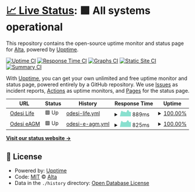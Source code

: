 # [📈 Live Status](https://falconeri.github.io/odesi-uptime): <!--live status--> **🟩 All systems operational**

This repository contains the open-source uptime monitor and status page for [Alta](https://altaa.id/), powered by [Upptime](https://github.com/upptime/upptime).

[![Uptime CI](https://github.com/falconeri/odesi-uptime/workflows/Uptime%20CI/badge.svg)](https://github.com/falconeri/odesi-uptime/actions?query=workflow%3A%22Uptime+CI%22)
[![Response Time CI](https://github.com/falconeri/odesi-uptime/workflows/Response%20Time%20CI/badge.svg)](https://github.com/falconeri/odesi-uptime/actions?query=workflow%3A%22Response+Time+CI%22)
[![Graphs CI](https://github.com/falconeri/odesi-uptime/workflows/Graphs%20CI/badge.svg)](https://github.com/falconeri/odesi-uptime/actions?query=workflow%3A%22Graphs+CI%22)
[![Static Site CI](https://github.com/falconeri/odesi-uptime/workflows/Static%20Site%20CI/badge.svg)](https://github.com/falconeri/odesi-uptime/actions?query=workflow%3A%22Static+Site+CI%22)
[![Summary CI](https://github.com/falconeri/odesi-uptime/workflows/Summary%20CI/badge.svg)](https://github.com/falconeri/odesi-uptime/actions?query=workflow%3A%22Summary+CI%22)

With [Upptime](https://upptime.js.org), you can get your own unlimited and free uptime monitor and status page, powered entirely by a GitHub repository. We use [Issues](https://github.com/falconeri/odesi-uptime/issues) as incident reports, [Actions](https://github.com/falconeri/odesi-uptime/actions) as uptime monitors, and [Pages](https://falconeri.github.io/odesi-uptime) for the status page.

<!--start: status pages-->
<!-- This summary is generated by Upptime (https://github.com/upptime/upptime) -->
<!-- Do not edit this manually, your changes will be overwritten -->
<!-- prettier-ignore -->
| URL | Status | History | Response Time | Uptime |
| --- | ------ | ------- | ------------- | ------ |
| <img alt="" src="https://favicons.githubusercontent.com/odesi.life" height="13"> [Odesi Life](https://odesi.life/ping) | 🟩 Up | [odesi-life.yml](https://github.com/falconeri/odesi-uptime/commits/HEAD/history/odesi-life.yml) | <details><summary><img alt="Response time graph" src="./graphs/odesi-life/response-time-week.png" height="20"> 889ms</summary><br><a href="https://falconeri.github.io/odesi-uptime/history/odesi-life"><img alt="Response time 943" src="https://img.shields.io/endpoint?url=https%3A%2F%2Fraw.githubusercontent.com%2Ffalconeri%2Fodesi-uptime%2FHEAD%2Fapi%2Fodesi-life%2Fresponse-time.json"></a><br><a href="https://falconeri.github.io/odesi-uptime/history/odesi-life"><img alt="24-hour response time 824" src="https://img.shields.io/endpoint?url=https%3A%2F%2Fraw.githubusercontent.com%2Ffalconeri%2Fodesi-uptime%2FHEAD%2Fapi%2Fodesi-life%2Fresponse-time-day.json"></a><br><a href="https://falconeri.github.io/odesi-uptime/history/odesi-life"><img alt="7-day response time 889" src="https://img.shields.io/endpoint?url=https%3A%2F%2Fraw.githubusercontent.com%2Ffalconeri%2Fodesi-uptime%2FHEAD%2Fapi%2Fodesi-life%2Fresponse-time-week.json"></a><br><a href="https://falconeri.github.io/odesi-uptime/history/odesi-life"><img alt="30-day response time 875" src="https://img.shields.io/endpoint?url=https%3A%2F%2Fraw.githubusercontent.com%2Ffalconeri%2Fodesi-uptime%2FHEAD%2Fapi%2Fodesi-life%2Fresponse-time-month.json"></a><br><a href="https://falconeri.github.io/odesi-uptime/history/odesi-life"><img alt="1-year response time 943" src="https://img.shields.io/endpoint?url=https%3A%2F%2Fraw.githubusercontent.com%2Ffalconeri%2Fodesi-uptime%2FHEAD%2Fapi%2Fodesi-life%2Fresponse-time-year.json"></a></details> | <details><summary><a href="https://falconeri.github.io/odesi-uptime/history/odesi-life">100.00%</a></summary><a href="https://falconeri.github.io/odesi-uptime/history/odesi-life"><img alt="All-time uptime 99.89%" src="https://img.shields.io/endpoint?url=https%3A%2F%2Fraw.githubusercontent.com%2Ffalconeri%2Fodesi-uptime%2FHEAD%2Fapi%2Fodesi-life%2Fuptime.json"></a><br><a href="https://falconeri.github.io/odesi-uptime/history/odesi-life"><img alt="24-hour uptime 100.00%" src="https://img.shields.io/endpoint?url=https%3A%2F%2Fraw.githubusercontent.com%2Ffalconeri%2Fodesi-uptime%2FHEAD%2Fapi%2Fodesi-life%2Fuptime-day.json"></a><br><a href="https://falconeri.github.io/odesi-uptime/history/odesi-life"><img alt="7-day uptime 100.00%" src="https://img.shields.io/endpoint?url=https%3A%2F%2Fraw.githubusercontent.com%2Ffalconeri%2Fodesi-uptime%2FHEAD%2Fapi%2Fodesi-life%2Fuptime-week.json"></a><br><a href="https://falconeri.github.io/odesi-uptime/history/odesi-life"><img alt="30-day uptime 100.00%" src="https://img.shields.io/endpoint?url=https%3A%2F%2Fraw.githubusercontent.com%2Ffalconeri%2Fodesi-uptime%2FHEAD%2Fapi%2Fodesi-life%2Fuptime-month.json"></a><br><a href="https://falconeri.github.io/odesi-uptime/history/odesi-life"><img alt="1-year uptime 99.89%" src="https://img.shields.io/endpoint?url=https%3A%2F%2Fraw.githubusercontent.com%2Ffalconeri%2Fodesi-uptime%2FHEAD%2Fapi%2Fodesi-life%2Fuptime-year.json"></a></details>
| <img alt="" src="https://favicons.githubusercontent.com/eagm.my" height="13"> [Odesi eAGM](https://eagm.my/ping) | 🟩 Up | [odesi-e-agm.yml](https://github.com/falconeri/odesi-uptime/commits/HEAD/history/odesi-e-agm.yml) | <details><summary><img alt="Response time graph" src="./graphs/odesi-e-agm/response-time-week.png" height="20"> 825ms</summary><br><a href="https://falconeri.github.io/odesi-uptime/history/odesi-e-agm"><img alt="Response time 905" src="https://img.shields.io/endpoint?url=https%3A%2F%2Fraw.githubusercontent.com%2Ffalconeri%2Fodesi-uptime%2FHEAD%2Fapi%2Fodesi-e-agm%2Fresponse-time.json"></a><br><a href="https://falconeri.github.io/odesi-uptime/history/odesi-e-agm"><img alt="24-hour response time 743" src="https://img.shields.io/endpoint?url=https%3A%2F%2Fraw.githubusercontent.com%2Ffalconeri%2Fodesi-uptime%2FHEAD%2Fapi%2Fodesi-e-agm%2Fresponse-time-day.json"></a><br><a href="https://falconeri.github.io/odesi-uptime/history/odesi-e-agm"><img alt="7-day response time 825" src="https://img.shields.io/endpoint?url=https%3A%2F%2Fraw.githubusercontent.com%2Ffalconeri%2Fodesi-uptime%2FHEAD%2Fapi%2Fodesi-e-agm%2Fresponse-time-week.json"></a><br><a href="https://falconeri.github.io/odesi-uptime/history/odesi-e-agm"><img alt="30-day response time 887" src="https://img.shields.io/endpoint?url=https%3A%2F%2Fraw.githubusercontent.com%2Ffalconeri%2Fodesi-uptime%2FHEAD%2Fapi%2Fodesi-e-agm%2Fresponse-time-month.json"></a><br><a href="https://falconeri.github.io/odesi-uptime/history/odesi-e-agm"><img alt="1-year response time 905" src="https://img.shields.io/endpoint?url=https%3A%2F%2Fraw.githubusercontent.com%2Ffalconeri%2Fodesi-uptime%2FHEAD%2Fapi%2Fodesi-e-agm%2Fresponse-time-year.json"></a></details> | <details><summary><a href="https://falconeri.github.io/odesi-uptime/history/odesi-e-agm">100.00%</a></summary><a href="https://falconeri.github.io/odesi-uptime/history/odesi-e-agm"><img alt="All-time uptime 98.56%" src="https://img.shields.io/endpoint?url=https%3A%2F%2Fraw.githubusercontent.com%2Ffalconeri%2Fodesi-uptime%2FHEAD%2Fapi%2Fodesi-e-agm%2Fuptime.json"></a><br><a href="https://falconeri.github.io/odesi-uptime/history/odesi-e-agm"><img alt="24-hour uptime 100.00%" src="https://img.shields.io/endpoint?url=https%3A%2F%2Fraw.githubusercontent.com%2Ffalconeri%2Fodesi-uptime%2FHEAD%2Fapi%2Fodesi-e-agm%2Fuptime-day.json"></a><br><a href="https://falconeri.github.io/odesi-uptime/history/odesi-e-agm"><img alt="7-day uptime 100.00%" src="https://img.shields.io/endpoint?url=https%3A%2F%2Fraw.githubusercontent.com%2Ffalconeri%2Fodesi-uptime%2FHEAD%2Fapi%2Fodesi-e-agm%2Fuptime-week.json"></a><br><a href="https://falconeri.github.io/odesi-uptime/history/odesi-e-agm"><img alt="30-day uptime 100.00%" src="https://img.shields.io/endpoint?url=https%3A%2F%2Fraw.githubusercontent.com%2Ffalconeri%2Fodesi-uptime%2FHEAD%2Fapi%2Fodesi-e-agm%2Fuptime-month.json"></a><br><a href="https://falconeri.github.io/odesi-uptime/history/odesi-e-agm"><img alt="1-year uptime 98.56%" src="https://img.shields.io/endpoint?url=https%3A%2F%2Fraw.githubusercontent.com%2Ffalconeri%2Fodesi-uptime%2FHEAD%2Fapi%2Fodesi-e-agm%2Fuptime-year.json"></a></details>

<!--end: status pages-->

[**Visit our status website →**](https://falconeri.github.io/odesi-uptime)

## 📄 License

- Powered by: [Upptime](https://github.com/upptime/upptime)
- Code: [MIT](./LICENSE) © [Alta](https://altaa.id/)
- Data in the `./history` directory: [Open Database License](https://opendatacommons.org/licenses/odbl/1-0/)
